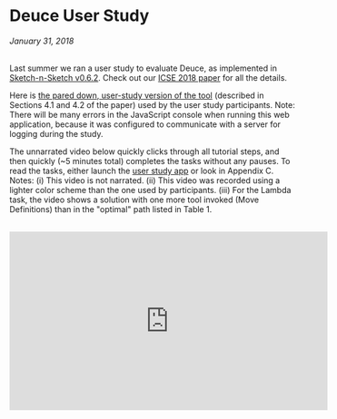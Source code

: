 # Deuce User Study

*January 31, 2018* <br><br>

Last summer we ran a user study to evaluate Deuce, as implemented in
[Sketch-n-Sketch v0.6.2][v062]. Check out our [ICSE 2018 paper][ICSEpaper]
for all the details.

Here is [the pared down, user-study version of the tool][userstudyversion]
(described in Sections 4.1 and 4.2 of the paper) used by the user study
participants. Note: There will be many errors in the JavaScript console when
running this web application, because it was configured to communicate with a
server for logging during the study.

The unnarrated video below quickly clicks through all tutorial
steps, and then quickly (~5 minutes total) completes the
tasks without any pauses. To read the tasks, either launch
the [user study app][userstudyversion] or look in Appendix C.
Notes: (i) This video is not narrated.
(ii) This video was recorded using a lighter color scheme
than the one used by participants.
(iii) For the Lambda task, the video shows a solution with one
more tool invoked (Move Definitions) than in the "optimal"
path listed in Table 1.

<br>

<center>

<iframe width="560" height="315" frameborder="0" allow="autoplay; encrypted-media" allowfullscreen
  src="https://www.youtube.com/embed/N5QcbCKm1I0"
></iframe>

[v062]: ../releases/v0.6.2/index.html
[userstudyversion]: ../releases/v0.6.2-user-study/index.html
[ICSEpaper]: https://arxiv.org/abs/1707.00015
